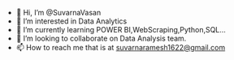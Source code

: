 - 👋 Hi, I’m @SuvarnaVasan
- 👀 I’m interested in Data Analytics
- 🌱 I’m currently learning POWER BI,WebScraping,Python,SQL...
- 💞️ I’m looking to collaborate on Data Analysis team.
- 📫 How to reach me that is at suvarnaramesh1622@gmail.com

<!---
SuvarnaVasan/SuvarnaVasan is a ✨ special ✨ repository because its `README.md` (this file) appears on your GitHub profile.
You can click the Preview link to take a look at your changes.
--->
